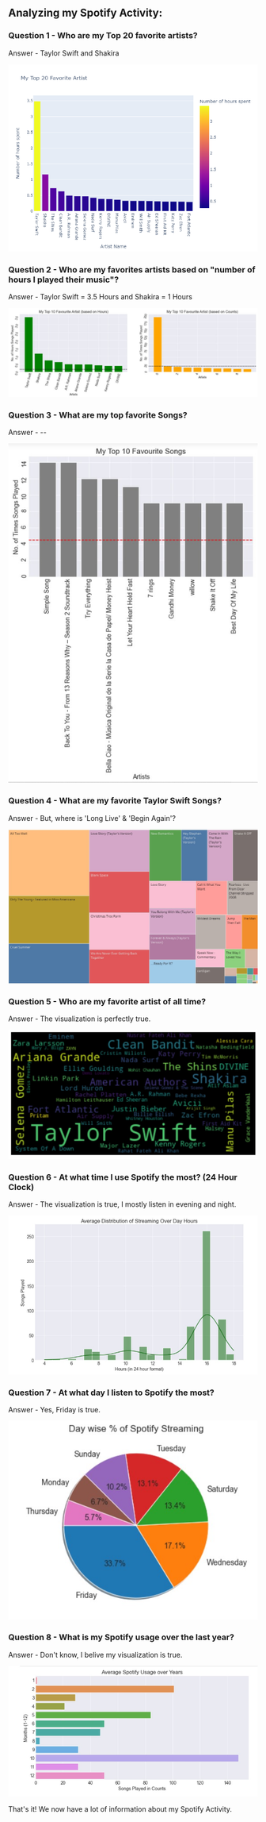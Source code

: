 ## Analyzing my Spotify Activity:

### Question 1 - Who are my Top 20 favorite artists?
Answer - Taylor Swift and Shakira

![Top 20 Favorite Artists](https://github.com/AdarshWase/Spotify-Activity/blob/main/Blob/top20_favorite_artists.png)

### Question 2 - Who are my favorites artists based on "number of hours I played their music"?
Answer - Taylor Swift = 3.5 Hours and Shakira = 1 Hours

![TopFavorite Artists](https://github.com/AdarshWase/Spotify-Activity/blob/main/Blob/fav%20artist%20hours%20and%20count.jpg)

### Question 3 - What are my top favorite Songs?
Answer - --

![Tfav song](https://github.com/AdarshWase/Spotify-Activity/blob/main/Blob/favorite%20songs.jpg)

### Question 4 - What are my favorite Taylor Swift Songs?
Answer - But, where is 'Long Live' & 'Begin Again'?

![ts song](https://github.com/AdarshWase/Spotify-Activity/blob/main/Blob/fav.jpg)

### Question 5 - Who are my favorite artist of all time?
Answer - The visualization is perfectly true.

![tssfsong](https://github.com/AdarshWase/Spotify-Activity/blob/main/Blob/wordcloud%20artist.jpg)

### Question 6 - At what time I use Spotify the most? (24 Hour Clock)
Answer - The visualization is true, I mostly listen in evening and night.

![tssdsong](https://github.com/AdarshWase/Spotify-Activity/blob/main/Blob/time.jpg)

### Question 7 - At what day I listen to Spotify the most?
Answer - Yes, Friday is true.

![df song](https://github.com/AdarshWase/Spotify-Activity/blob/main/Blob/week.jpg)

### Question 8 - What is my Spotify usage over the last year?
Answer - Don't know, I belive my visualization is true.

![ts df](https://github.com/AdarshWase/Spotify-Activity/blob/main/Blob/usage.jpg)

That's it! We now have a lot of information about my Spotify Activity. 
